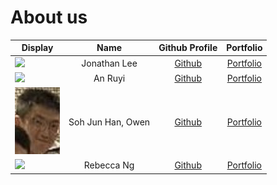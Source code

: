 # About us

Display | Name | Github Profile | Portfolio 
--------|:----:|:--------------:|:---------:
![](https://via.placeholder.com/100.png?text=Photo) | Jonathan Lee | [Github](https://github.com/wutdequack/tp) | [Portfolio](team/wutdequack.md)
![](http://s3.amazonaws.com/37assets/svn/765-default-avatar.png) | An Ruyi | [Github](https://github.com/ruyian) | [Portfolio](team/ruyian.md)
![](team/img/owen_soh.jpg) | Soh Jun Han, Owen | [Github](https://github.com/owensoh/tp) | [Portfolio](team/owensoh.md)
![](https://via.placeholder.com/100.png?text=Photo) | Rebecca Ng | [Github](https://github.com/nguyin) | [Portfolio](team/nguyin.md)
